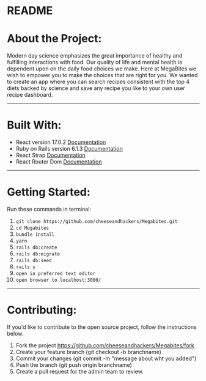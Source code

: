 # README

# About the Project: 

Modern day science emphasizes the great importance of healthy and fulfilling interactions with food. Our quality of life and mental health is dependent upon on the daily food choices we make. Here at MegaBites we wish to empower you to make the choices that are right for you. We wanted to create an app where you can search recipes consistent with the top 4 diets backed by science and save any recipe you like to your own user recipe dashboard.   

***

# Built With:

- React version 17.0.2 [Documentation](https://reactjs.org/docs/getting-started.html)
- Ruby on Rails version 6.1.3 [Documentation](https://guides.rubyonrails.org/)
- React Strap [Documentation](https://reactstrap.github.io/)
- React Router Dom [Documentation](https://reactrouter.com/web/guides/quick-start)

***

# Getting Started: 

Run these commands in terminal:
1. `git clone https://github.com/cheeseandhackers/Megabites.git`
2. `cd Megabites`
3. `bundle install`
4. `yarn`
5. `rails db:create`
6. `rails db:migrate`
7. `rails db:seed`
8. `rails s`
9. `open in preferred text editor`
10. `open browser to localhost:3000/`

***

# Contributing:

If you'd like to contribute to the open source project, follow the instructions below.
1. Fork the project https://github.com/cheeseandhackers/Megabites/fork
2. Create your feature branch (git checkout -b branchname)
3. Commit your changes (git commit -m "message about wht you added")
4. Push the branch (git push origin branchname)
5. Create a pull request for the admin team to review.
